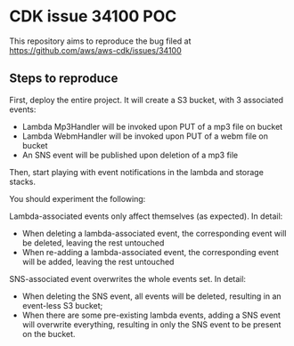 # CDK issue 34100 POC

This repository aims to reproduce the bug filed at https://github.com/aws/aws-cdk/issues/34100

## Steps to reproduce
First, deploy the entire project.
It will create a S3 bucket, with 3 associated events:
* Lambda Mp3Handler will be invoked upon PUT of a mp3 file on bucket
* Lambda WebmHandler will be invoked upon PUT of a webm file on bucket
* An SNS event will be published upon deletion of a mp3 file

Then, start playing with event notifications in the lambda and storage stacks.

You should experiment the following:

Lambda-associated events only affect themselves (as expected). In detail:
- When deleting a lambda-associated event, the corresponding event will be deleted, leaving the rest untouched
- When re-adding a lambda-associated event, the corresponding event will be added, leaving the rest untouched

SNS-associated event overwrites the whole events set.
In detail:
- When deleting the SNS event, all events will be deleted, resulting in an event-less S3 bucket;
- When there are some pre-existing lambda events, adding a SNS event will overwrite everything, resulting in only the SNS event to be present on the bucket.
